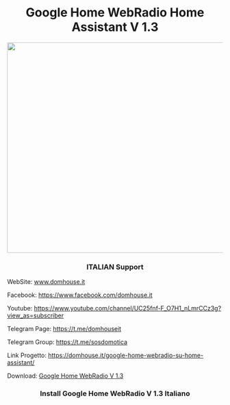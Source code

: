 <h1 style="text-align: center;">Google Home WebRadio Home Assistant V 1.3</h1>
<img class="aligncenter size-full wp-image-1429" src="https://domhouse.it/wp-content/uploads/2020/11/001.png" alt="" width="589" height="492" />

<h3 style="text-align: center;"> ITALIAN Support </h3>

WebSite: www.domhouse.it

Facebook: https://www.facebook.com/domhouse.it

Youtube: https://www.youtube.com/channel/UC25fnf-F_O7H1_nLmrCCz3g?view_as=subscriber

Telegram Page: https://t.me/domhouseit

Telegram Group: https://t.me/sosdomotica

Link Progetto: https://domhouse.it/google-home-webradio-su-home-assistant/

Download: <a href="https://domhouse.it/download/1376/" target="_blank" rel="noopener">Google Home WebRadio V 1.3</a>

<h3 style="text-align: center;">Install Google Home WebRadio V 1.3 Italiano </h3>
